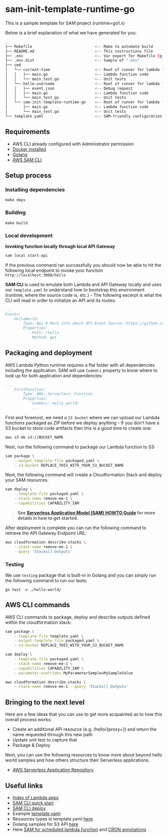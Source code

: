 # sam-init-template-runtime-go

This is a sample template for SAM project (runtime=go1.x)

Below is a brief explanation of what we have generated for you:

```bash
.
├── Makefile                            <-- Make to automate build
├── README.md                           <-- This instructions file
├── .env                                <-- Var export for Makefile (git ignored)
├── .env.dist                           <-- Sample of ".env"
├── cmd
│   └── current-time                    <-- Root of runner for lambda function
│   │   ├── main.go                     <-- Lambda function code
│   │   └── main_test.go                <-- Unit tests
│   └── hello-username                  <-- Root of runner for lambda function
│   │   ├── event.json                  <-- Debug request
│   │   ├── main.go                     <-- Lambda function code
│   │   └── main_test.go                <-- Unit tests
│   └── sam-init-template-runtime-go    <-- Root of runner for lambda function
│       ├── main.go                     <-- Lambda function code
│       └── main_test.go                <-- Unit tests
└── template.yaml                       <-- SAM-friendly configuration
```

## Requirements

* AWS CLI already configured with Administrator permission
* [Docker installed](https://www.docker.com/community-edition)
* [Golang](https://golang.org)
* [AWS SAM CLI](https://docs.aws.amazon.com/en_us/serverless-application-model/latest/developerguide/serverless-sam-cli-install.html)

## Setup process

### Installing dependencies

```shell
make deps
```

### Building

```shell
make build
```

### Local development

**Invoking function locally through local API Gateway**

```bash
sam local start-api
```

If the previous command ran successfully you should now be able to hit the following local endpoint to invoke your function `http://localhost:3000/hello`

**SAM CLI** is used to emulate both Lambda and API Gateway locally and uses our `template.yaml` to understand how to bootstrap this environment (runtime, where the source code is, etc.) - The following excerpt is what the CLI will read in order to initialize an API and its routes:

```yaml
...
Events:
    HelloWorld:
        Type: Api # More info about API Event Source: https://github.com/awslabs/serverless-application-model/blob/master/versions/2016-10-31.md#api
        Properties:
            Path: /hello
            Method: get
```

## Packaging and deployment

AWS Lambda Python runtime requires a flat folder with all dependencies including the application. SAM will use `CodeUri` property to know where to look up for both application and dependencies:

```yaml
...
    FirstFunction:
        Type: AWS::Serverless::Function
        Properties:
            CodeUri: hello_world/
            ...
```

First and foremost, we need a `S3 bucket` where we can upload our Lambda functions packaged as ZIP before we deploy anything - If you don't have a S3 bucket to store code artifacts then this is a good time to create one:

```bash
aws s3 mb s3://BUCKET_NAME
```

Next, run the following command to package our Lambda function to S3:

```bash
sam package \
    --output-template-file packaged.yaml \
    --s3-bucket REPLACE_THIS_WITH_YOUR_S3_BUCKET_NAME
```

Next, the following command will create a Cloudformation Stack and deploy your SAM resources.

```bash
sam deploy \
    --template-file packaged.yaml \
    --stack-name remove-me-1 \
    --capabilities CAPABILITY_IAM
```

> **See [Serverless Application Model (SAM) HOWTO Guide](https://github.com/awslabs/serverless-application-model/blob/master/HOWTO.md) for more details in how to get started.**

After deployment is complete you can run the following command to retrieve the API Gateway Endpoint URL:

```bash
aws cloudformation describe-stacks \
    --stack-name remove-me-1 \
    --query 'Stacks[].Outputs'
``` 

### Testing

We use `testing` package that is built-in in Golang and you can simply run the following command to run our tests:

```shell
go test -v ./hello-world/
```

## AWS CLI commands

AWS CLI commands to package, deploy and describe outputs defined within the cloudformation stack:

```bash
sam package \
    --template-file template.yaml \
    --output-template-file packaged.yaml \
    --s3-bucket REPLACE_THIS_WITH_YOUR_S3_BUCKET_NAME

sam deploy \
    --template-file packaged.yaml \
    --stack-name remove-me-1 \
    --capabilities CAPABILITY_IAM \
    --parameter-overrides MyParameterSample=MySampleValue

aws cloudformation describe-stacks \
    --stack-name remove-me-1 --query 'Stacks[].Outputs'
```

## Bringing to the next level

Here are a few ideas that you can use to get more acquainted as to how this overall process works:

* Create an additional API resource (e.g. /hello/{proxy+}) and return the name requested through this new path
* Update unit test to capture that
* Package & Deploy

Next, you can use the following resources to know more about beyond hello world samples and how others structure their Serverless applications:

* [AWS Serverless Application Repository](https://aws.amazon.com/serverless/serverlessrepo/)

## Useful links

* [Index of Lambda apps](https://docs.aws.amazon.com/en_us/lambda/latest/dg/deploying-lambda-apps.html)
* [SAM CLI quick start](https://docs.aws.amazon.com/en_us/serverless-application-model/latest/developerguide/serverless-quick-start.html)
* [SAM CLI deploy](https://docs.aws.amazon.com/en_us/serverless-application-model/latest/developerguide/serverless-deploying.html)
* Example [template.yaml](https://docs.aws.amazon.com/en_us/lambda/latest/dg/with-s3-example-use-app-spec.html)
* Resources types in template.yaml [here](https://docs.aws.amazon.com/en_us/serverless-application-model/latest/developerguide/serverless-sam-template.html)
* Golang samples for S3 API [here](https://docs.aws.amazon.com/sdk-for-go/api/service/s3/)
* Here [SAM for scheduled lambda function](https://docs.aws.amazon.com/en_us/lambda/latest/dg/with-scheduledevents-example-use-app-spec.html) and [CRON annotations](https://docs.aws.amazon.com/en_us/lambda/latest/dg/tutorial-scheduled-events-schedule-expressions.html)
